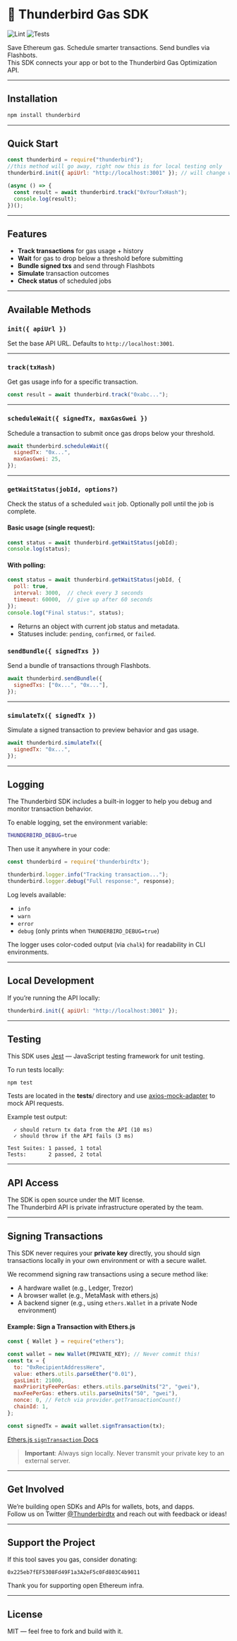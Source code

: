 # 🦅 Thunderbird Gas SDK

![Lint](https://github.com/thunderbirdtx/thunderbird/actions/workflows/lint.yml/badge.svg) ![Tests](https://github.com/thunderbirdtx/thunderbird/actions/workflows/test.yml/badge.svg)

Save Ethereum gas. Schedule smarter transactions. Send bundles via Flashbots.  
This SDK connects your app or bot to the Thunderbird Gas Optimization API.

---

##  Installation

```bash
npm install thunderbird
```

---

##  Quick Start

```js
const thunderbird = require("thunderbird");
//this method will go away, right now this is for local testing only
thunderbird.init({ apiUrl: "http://localhost:3001" }); // will change when we launch API

(async () => {
  const result = await thunderbird.track("0xYourTxHash");
  console.log(result);
})();
```

---

##  Features

-  **Track transactions** for gas usage + history
-  **Wait** for gas to drop below a threshold before submitting
-  **Bundle signed txs** and send through Flashbots
-  **Simulate** transaction outcomes
-  **Check status** of scheduled jobs

---

##  Available Methods

### `init({ apiUrl })`
Set the base API URL. Defaults to `http://localhost:3001`.

---

### `track(txHash)`
Get gas usage info for a specific transaction.

```js
const result = await thunderbird.track("0xabc...");
```

---

### `scheduleWait({ signedTx, maxGasGwei })`
Schedule a transaction to submit once gas drops below your threshold.

```js
await thunderbird.scheduleWait({
  signedTx: "0x...",
  maxGasGwei: 25,
});
```

---

### `getWaitStatus(jobId, options?)`

Check the status of a scheduled `wait` job. Optionally poll until the job is complete.

#### Basic usage (single request):

```js
const status = await thunderbird.getWaitStatus(jobId);
console.log(status);
```

#### With polling:

```js
const status = await thunderbird.getWaitStatus(jobId, {
  poll: true,
  interval: 3000,  // check every 3 seconds
  timeout: 60000,  // give up after 60 seconds
});
console.log("Final status:", status);
```

- Returns an object with current job status and metadata.
- Statuses include: `pending`, `confirmed`, or `failed`.

### `sendBundle({ signedTxs })`
Send a bundle of transactions through Flashbots.

```js
await thunderbird.sendBundle({
  signedTxs: ["0x...", "0x..."],
});
```

---

### `simulateTx({ signedTx })`
Simulate a signed transaction to preview behavior and gas usage.

```js
await thunderbird.simulateTx({
  signedTx: "0x...",
});
```

---

## Logging

The Thunderbird SDK includes a built-in logger to help you debug and monitor transaction behavior.

To enable logging, set the environment variable:

```bash
THUNDERBIRD_DEBUG=true 
```

Then use it anywhere in your code:

```js
const thunderbird = require('thunderbirdtx');

thunderbird.logger.info("Tracking transaction...");
thunderbird.logger.debug("Full response:", response);
```

Log levels available:
- `info`
- `warn`
- `error`
- `debug` (only prints when `THUNDERBIRD_DEBUG=true`)

The logger uses color-coded output (via `chalk`) for readability in CLI environments.

---

##  Local Development

If you’re running the API locally:

```js
thunderbird.init({ apiUrl: "http://localhost:3001" });
```

---

## Testing

This SDK uses [Jest](https://jestjs.io/) — JavaScript testing framework for unit testing.

To run tests locally:
```npm install
npm test
```

Tests are located in the __tests__/ directory and use [axios-mock-adapter](https://www.npmjs.com/package/axios-mock-adapter) to mock API requests.

Example test output:

``` PASS  __tests__/track.test.js
  ✓ should return tx data from the API (10 ms)
  ✓ should throw if the API fails (3 ms)

Test Suites: 1 passed, 1 total
Tests:       2 passed, 2 total
```

---

##  API Access

The SDK is open source under the MIT license.  
The Thunderbird API is private infrastructure operated by the team.

---

## Signing Transactions

This SDK never requires your **private key** directly, you should sign transactions locally in your own environment or with a secure wallet.

We recommend signing raw transactions using a secure method like:

- A hardware wallet (e.g., Ledger, Trezor)
- A browser wallet (e.g., MetaMask with ethers.js)
- A backend signer (e.g., using `ethers.Wallet` in a private Node environment)

#### Example: Sign a Transaction with Ethers.js

```js
const { Wallet } = require("ethers");

const wallet = new Wallet(PRIVATE_KEY); // Never commit this!
const tx = {
  to: "0xRecipientAddressHere",
  value: ethers.utils.parseEther("0.01"),
  gasLimit: 21000,
  maxPriorityFeePerGas: ethers.utils.parseUnits("2", "gwei"),
  maxFeePerGas: ethers.utils.parseUnits("50", "gwei"),
  nonce: 0, // Fetch via provider.getTransactionCount()
  chainId: 1,
};

const signedTx = await wallet.signTransaction(tx);
```
 [Ethers.js `signTransaction` Docs](https://docs.ethers.org/v5/api/signer/#Signer-signTransaction)

>  **Important**: Always sign locally. Never transmit your private key to an external server.

---

##  Get Involved

We’re building open SDKs and APIs for wallets, bots, and dapps.  
Follow us on Twitter [@Thunderbirdtx](https://twitter.com/Thunderbirdtx) and reach out with feedback or ideas!

---

##  Support the Project

If this tool saves you gas, consider donating:

```
0x225eb7fEF5308Fd49F1a3A2eF5c0Fd803C4b9011
```

Thank you for supporting open Ethereum infra.

---

##  License

MIT — feel free to fork and build with it.





